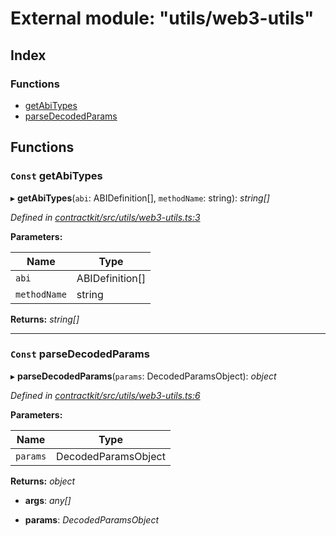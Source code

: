 # External module: "utils/web3-utils"

## Index

### Functions

* [getAbiTypes](_utils_web3_utils_.md#const-getabitypes)
* [parseDecodedParams](_utils_web3_utils_.md#const-parsedecodedparams)

## Functions

### `Const` getAbiTypes

▸ **getAbiTypes**(`abi`: ABIDefinition[], `methodName`: string): *string[]*

*Defined in [contractkit/src/utils/web3-utils.ts:3](https://github.com/celo-org/celo-monorepo/blob/master/packages/contractkit/src/utils/web3-utils.ts#L3)*

**Parameters:**

Name | Type |
------ | ------ |
`abi` | ABIDefinition[] |
`methodName` | string |

**Returns:** *string[]*

___

### `Const` parseDecodedParams

▸ **parseDecodedParams**(`params`: DecodedParamsObject): *object*

*Defined in [contractkit/src/utils/web3-utils.ts:6](https://github.com/celo-org/celo-monorepo/blob/master/packages/contractkit/src/utils/web3-utils.ts#L6)*

**Parameters:**

Name | Type |
------ | ------ |
`params` | DecodedParamsObject |

**Returns:** *object*

* **args**: *any[]*

* **params**: *DecodedParamsObject*
